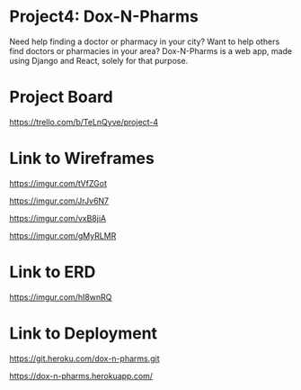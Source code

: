 # Project4: Dox-N-Pharms
<p>   Need help finding a doctor or pharmacy in your city? Want to help others find doctors or pharmacies in your area? Dox-N-Pharms is a web app, made using Django and React, solely for that purpose.
</p>

# Project Board
https://trello.com/b/TeLnQyve/project-4

# Link to Wireframes
https://imgur.com/tVfZGot

https://imgur.com/JrJv6N7

https://imgur.com/vxB8jiA

https://imgur.com/gMyRLMR

# Link to ERD
https://imgur.com/hI8wnRQ

# Link to Deployment
https://git.heroku.com/dox-n-pharms.git

https://dox-n-pharms.herokuapp.com/